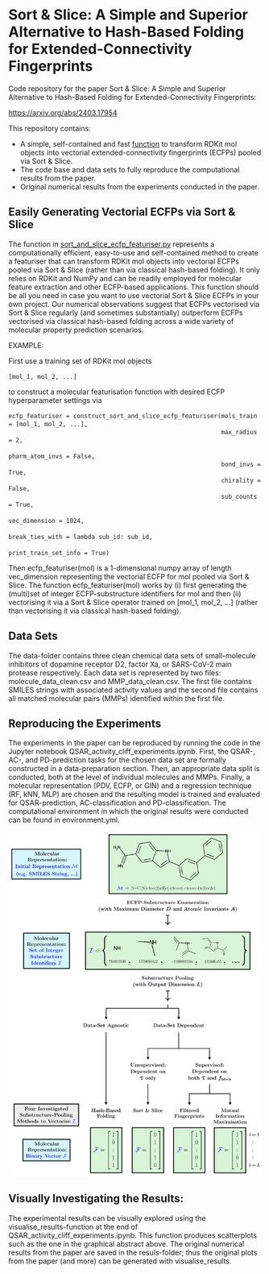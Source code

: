 # Sort & Slice: A Simple and Superior Alternative to Hash-Based Folding for Extended-Connectivity Fingerprints

Code repository for the paper Sort & Slice: A Simple and Superior Alternative to Hash-Based Folding for Extended-Connectivity Fingerprints: 

https://arxiv.org/abs/2403.17954

This repository contains:

* A simple, self-contained and fast [function](sort_and_slice_ecfp_featuriser.py) to transform RDKit mol objects into vectorial extended-connectivity fingerprints (ECFPs) pooled via Sort & Slice.
* The code base and data sets to fully reproduce the computational results from the paper.
* Original numerical results from the experiments conducted in the paper.



## Easily Generating Vectorial ECFPs via Sort & Slice

The function in [sort_and_slice_ecfp_featuriser.py](sort_and_slice_ecfp_featuriser.py) represents a computationally efficient, easy-to-use and self-contained method to create a featuriser that can transform RDKit mol objects into vectorial ECFPs pooled via Sort & Slice (rather than via classical hash-based folding). It only relies on RDKit and NumPy and can be readily employed for molecular feature extraction and other ECFP-based applications. This function should be all you need in case you want to use vectorial Sort & Slice ECFPs in your own project. Our numerical observations suggest that ECFPs vectorised via Sort & Slice regularly (and sometimes substantially) outperform ECFPs vectorised via classical hash-based folding across a wide variety of molecular property prediction scenarios.

EXAMPLE:
    
First use a training set of RDKit mol objects 

    [mol_1, mol_2, ...] 
    
to construct a molecular featurisation function with desired ECFP hyperparameter settings via
    
    ecfp_featuriser = construct_sort_and_slice_ecfp_featuriser(mols_train = [mol_1, mol_2, ...], 
                                                               max_radius = 2, 
                                                               pharm_atom_invs = False, 
                                                               bond_invs = True, 
                                                               chirality = False, 
                                                               sub_counts = True, 
                                                               vec_dimension = 1024, 
                                                               break_ties_with = lambda sub_id: sub_id, 
                                                               print_train_set_info = True)
                                                               
Then ecfp_featuriser(mol) is a 1-dimensional numpy array of length vec_dimension representing the vectorial ECFP for mol pooled via Sort & Slice. The function ecfp_featuriser(mol) works by (i) first generating the (multi)set of integer ECFP-substructure identifiers for mol and then (ii) vectorising it via a Sort & Slice operator trained on [mol_1, mol_2, ...] (rather than vectorising it via classical hash-based folding).








## Data Sets

The data-folder contains three clean chemical data sets of small-molecule inhibitors of dopamine receptor D2, factor Xa, or SARS-CoV-2 main protease respectively. Each data set is represented by two files: molecule_data_clean.csv and MMP_data_clean.csv. The first file contains SMILES strings with associated activity values and the second file contains all matched molecular pairs (MMPs) identified within the first file.

## Reproducing the Experiments

The experiments in the paper can be reproduced by running the code in the Jupyter notebook QSAR_activity_cliff_experiments.ipynb. First, the QSAR-, AC-, and PD-prediction tasks for the chosen data set are formally constructed in a data-preparation section. Then, an appropriate data split is conducted, both at the level of individual molecules and MMPs. Finally, a molecular representation (PDV, ECFP, or GIN) and a regression technique (RF, kNN, MLP) are chosen and the resulting model is trained and evaluated for QSAR-prediction, AC-classification and PD-classification. The computational environment in which the original results were conducted can be found in environment.yml.

![Substructure Pooling Overview](/figures/sub_pool_methods_overview.png)

## Visually Investigating the Results:

The experimental results can be visually explored using the visualise_results-function at the end of QSAR_activity_cliff_experiments.ipynb. This function produces scatterplots such as the one in the graphical abstract above. The original numerical results from the paper are saved in the resuls-folder; thus the original plots from the paper (and more) can be generated with visualise_results.
